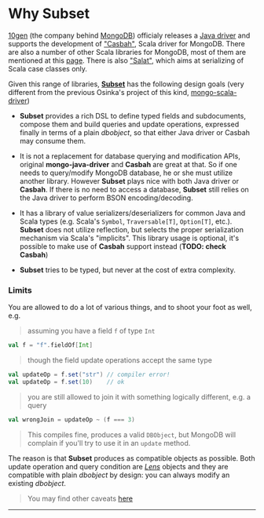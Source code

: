 # Why Subset

[10gen](http://www.10gen.com/) (the company behind [MongoDB](http://www.mongodb.org/)) officialy
releases a [Java driver](http://www.mongodb.org/display/DOCS/Java+Language+Center)
and supports the development of ["Casbah"](https://github.com/mongodb/casbah), Scala driver
for MongoDB. There are also a number of other Scala libraries for MongoDB, most of them are
mentioned at this [page](http://www.mongodb.org/display/DOCS/Scala+Language+Center). There is
also ["Salat"](https://github.com/novus/salat), which aims at serializing of
Scala case classes only.

Given this range of libraries, [**Subset**](https://github.com/osinka/subset) has the following
design goals (very different from the previous Osinka's project of this kind,
[mongo-scala-driver](https://github.com/osinka/mongo-scala-driver))

* **Subset** provides a rich DSL to define typed fields and subdocuments, compose them and
  build queries and update operations, expressed finally in terms of a plain $dbobject$, so
  that either Java driver or Casbah may consume them.

* It is not a replacement for database querying and modification APIs, original **mongo-java-driver**
  and **Casbah** are great at that. So if one needs to query/modify MongoDB database, he or she must
  utilize another library. However **Subset** plays nice with both Java driver or **Casbah**. If
  there is no need to access a database, **Subset** still relies on the Java driver to perform
  BSON encoding/decoding.

* It has a library of value serializers/deserializers for common Java and Scala
  types (e.g. Scala's `Symbol`, `Traversable[T]`, `Option[T]`, etc.). **Subset**
  does not utilize reflection, but selects the proper serialization mechanism
  via Scala's "implicits". This library usage is optional, it's possible to make
  use of **Casbah** support instead (**TODO: check Casbah**)

* **Subset** tries to be typed, but never at the cost of extra complexity.

### Limits

You are allowed to do a lot of various things, and to shoot your foot as well, e.g.

> assuming you have a field `f` of type `Int`

```scala
val f = "f".fieldOf[Int]
```

> though the field update operations accept the same type

```scala
val updateOp = f.set("str") // compiler error!
val updateOp = f.set(10)    // ok
```

> you are still allowed to join it with something logically different, e.g. a
> query

```scala
val wrongJoin = updateOp ~ (f === 3)
```

> This compiles fine, produces a valid `DBObject`, but MongoDB will complain
> if you'll try to use it in an `update` method.

The reason is that **Subset** produces as compatible objects as possible. Both
update operation and query condition are [*Lens*]($siteBaseUrl$/Lens.html)
objects and they are compatible with plain $dbobject$ by design: you can always modify
an existing $dbobject$.

> You may find other caveats [here]($siteBaseUrl$/Caveats.html)

* * *
